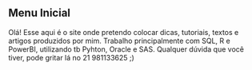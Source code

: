 ## Menu Inicial

Olá! Esse aqui é o site onde pretendo colocar dicas, tutoriais, textos e artigos produzidos por mim. 
Trabalho principalmente com SQL, R e PowerBI, utilizando tb Pyhton, Oracle e SAS. 
Qualquer dúvida que você tiver, pode gritar lá no 21 981133625 ;) 
